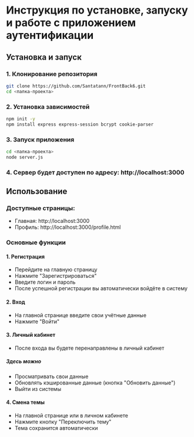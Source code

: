 # Инструкция по установке, запуску и работе с приложением аутентификации

## Установка и запуск

### 1. Клонирование репозитория
```bash
git clone https://github.com/Santatann/FrontBack6.git
cd <папка-проекта>
```
### 2. Установка зависимостей
```bash
npm init -y
npm install express express-session bcrypt cookie-parser
```
### 3. Запуск приложения
```bash
cd <папка-проекта>
node server.js
```
### 4. Сервер будет доступен по адресу: http://localhost:3000
## Использование
### Доступные страницы:
- Главная: http://localhost:3000
- Профиль: http://localhost:3000/profile.html
### Основные функции
#### 1. Регистрация
- Перейдите на главную страницу
- Нажмите "Зарегистрироваться"
- Введите логин и пароль
- После успешной регистрации вы автоматически войдёте в систему
#### 2. Вход
- На главной странице введите свои учётные данные
- Нажмите "Войти"
#### 3. Личный кабинет
- После входа вы будете перенаправлены в личный кабинет
##### Здесь можно
- Просматривать свои данные
- Обновлять кэшированные данные (кнопка "Обновить данные")
- Выйти из системы
#### 4. Смена темы
- На главной странице или в личном кабинете
- Нажмите кнопку "Переключить тему"
- Тема сохранится автоматически